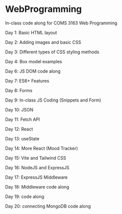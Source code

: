 # WebProgramming

In-class code along for COMS 3163 Web Programming

Day 1: Basic HTML layout

Day 2: Adding images and basic CSS

Day 3: Different types of CSS styling methods

Day 4: Box model examples

Day 6: JS DOM code along

Day 7: ES6+ Features

Day 8: Forms

Day 9: In-class JS Coding (Snippets and Form)

Day 10: JSON

Day 11: Fetch API

Day 12: React

Day 13: useState

Day 14: More React (Mood Tracker)

Day 15: Vite and Tailwind CSS

Day 16: NodeJS and ExpressJS

Day 17: ExpressJS Middleware

Day 18: Middleware code along

Day 19: code along

Day 20: connecting MongoDB code along